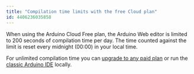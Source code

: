 ```yaml
---
title: "Compilation time limits with the free Cloud plan"
id: 4406236035858
---
```


When using the Arduino Cloud Free plan, the Arduino Web editor is limited to 200 seconds of compilation time per day. The time counted against the limit is reset every midnight (00:00) in your local time.

For unlimited compilation time you can [upgrade to any paid plan](https://www.arduino.cc/cloud/plans) or run the [classic Arduino IDE](https://www.arduino.cc/en/software) locally.
